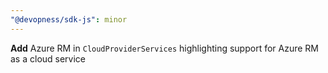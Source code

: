 ```yaml
---
"@devopness/sdk-js": minor
---
```


**Add** Azure RM in `CloudProviderServices` highlighting support for Azure RM as a cloud service
